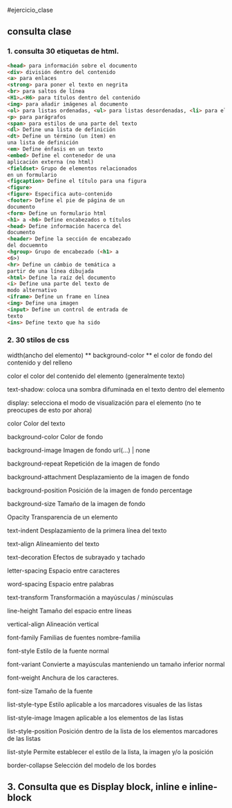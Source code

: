 #ejercicio_clase


## consulta clase

### 1.  consulta 30 etiquetas  de html.

``` html <body> para el contenido 
<head> para información sobre el documento
<div> división dentro del contenido
<a> para enlaces
<strong> para poner el texto en negrita
<br> para saltos de línea
<H1>…<H6> para títulos dentro del contenido
<img> para añadir imágenes al documento
<ol> para listas ordenadas, <ul> para listas desordenadas, <li> para elementos dentro de la lista
<p> para parágrafos
<span> para estilos de una parte del texto
<dl> Define una lista de definición
<dt> Define un término (un ítem) en
una lista de definición
<em> Define énfasis en un texto
<embed> Define el contenedor de una
aplicación externa (no html)
<fieldset> Grupo de elementos relacionados
en un formulario
<figcaption> Define el título para una figura
<figure>
<figure> Especifica auto-contenido
<footer> Define el pie de página de un
documento
<form> Define un formulario html
<h1> a <h6> Define encabezados o títulos
<head> Define información hacerca del
documento
<header> Define la sección de encabezado
del docuemnto
<hgroup> Grupo de encabezado (<h1> a
<6>)
<hr> Define un cámbio de temática a
partir de una línea dibujada
<html> Define la raíz del documento
<i> Define una parte del texto de
modo alternativo
<iframe> Define un frame en línea
<img> Define una imagen
<input> Define un control de entrada de
texto
<ins> Define texto que ha sido 
```

### 2. 30 stilos de css
width(ancho del elemento)
** background-color **  el color de fondo del contenido y del relleno

color el color del contenido del elemento (generalmente texto)

text-shadow: coloca una sombra difuminada en el texto dentro del elemento

display: selecciona el modo de visualización para el elemento (no te preocupes de esto por ahora)

color	Color del texto

background-color	Color de fondo	

background-image	Imagen de fondo	url(…) | none

background-repeat	Repetición de la imagen de fondo	

background-attachment	Desplazamiento de la imagen de fondo

background-position	Posición de la imagen de fondo	percentage 

background-size	Tamaño de la imagen de fondo	

Opacity	Transparencia de un elemento

text-indent	Desplazamiento de la primera línea del texto	

text-align	Alineamiento del texto	

text-decoration	Efectos de subrayado y tachado	

letter-spacing	Espacio entre caracteres	

word-spacing	Espacio entre palabras	

text-transform	Transformación a mayúsculas / minúsculas	

line-height	Tamaño del espacio entre líneas	

vertical-align	Alineación vertical	

font-family	Familias de fuentes	nombre-familia

font-style	Estilo de la fuente	normal 

font-variant	Convierte a mayúsculas manteniendo un tamaño inferior	normal

font-weight	Anchura de los caracteres. 

font-size	Tamaño de la fuente

list-style-type	Estilo aplicable a los marcadores visuales de las listas

list-style-image	Imagen aplicable a los elementos de las listas	

list-style-position	Posición dentro de la lista de los elementos marcadores de las listas

list-style	Permite establecer el estilo de la lista, la imagen y/o la posición

border-collapse	Selección del modelo de los bordes



## 3. Consulta que es Display block, inline e inline-block

 
